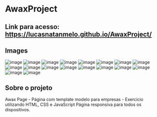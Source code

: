 # AwaxProject

## Link para acesso: https://lucasnatanmelo.github.io/AwaxProject/

## Images
![image](https://user-images.githubusercontent.com/100950738/167468245-f2786124-d563-4b41-bca1-3d67f53a42f5.png)
![image](https://user-images.githubusercontent.com/100950738/167468282-3a988747-617f-4095-81e1-a2efc379ef7c.png)
![image](https://user-images.githubusercontent.com/100950738/167468325-60c99318-913a-4b48-b30e-08ab75faf13c.png)
![image](https://user-images.githubusercontent.com/100950738/167468370-b839d2d9-13f6-4832-bc12-9e073a72aa4d.png)
![image](https://user-images.githubusercontent.com/100950738/167468412-8b4e9ca0-70dd-4736-b81a-6f76ed58ce8b.png)
![image](https://user-images.githubusercontent.com/100950738/167468441-c75ab42d-8256-4fe0-8266-70fe4aef3f5e.png)
![image](https://user-images.githubusercontent.com/100950738/167468478-92653c2e-018e-4385-b81e-bd0e22043206.png)
![image](https://user-images.githubusercontent.com/100950738/167468518-26fe1436-3a56-4bf7-a02f-a407db23dfb2.png)
![image](https://user-images.githubusercontent.com/100950738/167468559-acaef078-75ce-4cff-9271-b0653e851bc1.png)
![image](https://user-images.githubusercontent.com/100950738/167468591-560befd7-2e84-4498-9b1f-2b50cb233496.png)
![image](https://user-images.githubusercontent.com/100950738/167468635-1de3bf49-5600-4443-89e1-98d5a5446654.png)
![image](https://user-images.githubusercontent.com/100950738/167469101-bc1c2e2b-6627-417e-9c7f-46e31705ccc3.png)
![image](https://user-images.githubusercontent.com/100950738/167469146-36399520-0698-4b3a-8ce0-336ab3268045.png)
![image](https://user-images.githubusercontent.com/100950738/167469242-c41d8d2d-65ab-433c-a52e-7b49bbaff331.png)
![image](https://user-images.githubusercontent.com/100950738/167469383-11a49de8-60b0-46a3-b9cf-74c796273491.png)
![image](https://user-images.githubusercontent.com/100950738/167469437-fadbc3b5-639e-4699-bb63-ce5919e307f5.png)
![image](https://user-images.githubusercontent.com/100950738/167469473-a9204b70-2d9c-47e0-b16b-a05e3e8e6126.png)
![image](https://user-images.githubusercontent.com/100950738/167469505-48fd4780-26bb-48af-8bae-b8baf141f1f8.png)


## Sobre o projeto 
Awax Page - Página com template modelo para empresas - Exercício utilizando HTML, CSS e JavaScript 
Página responsiva para todos os dispositivos.
